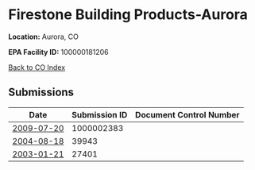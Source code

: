 # Firestone Building Products-Aurora

**Location:** Aurora, CO

**EPA Facility ID:** 100000181206

[Back to CO Index](../../index.md)

## Submissions

| Date | Submission ID | Document Control Number |
|------|--------------|-------------------------|
| [2009-07-20](submissions/1000002383.md) | 1000002383 |  |
| [2004-08-18](submissions/39943.md) | 39943 |  |
| [2003-01-21](submissions/27401.md) | 27401 |  |
